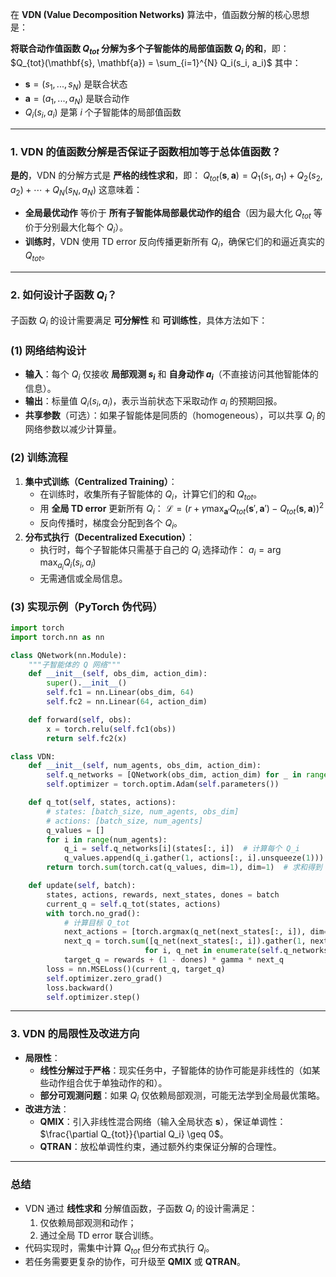 在 **VDN (Value Decomposition Networks)** 算法中，值函数分解的核心思想是：

**将联合动作值函数 $Q_{tot}$ 分解为多个子智能体的局部值函数 $Q_i$ 的和**，即：
$Q_{tot}(\mathbf{s}, \mathbf{a}) = \sum_{i=1}^{N} Q_i(s_i, a_i)$
其中：

- $\mathbf{s} = (s_1, ..., s_N)$ 是联合状态
- $\mathbf{a} = (a_1, ..., a_N)$ 是联合动作
- $Q_i(s_i, a_i)$ 是第 $i$ 个子智能体的局部值函数

---

### **1. VDN 的值函数分解是否保证子函数相加等于总体值函数？**

**是的**，VDN 的分解方式是 **严格的线性求和**，即：
$Q_{tot}(\mathbf{s}, \mathbf{a}) = Q_1(s_1, a_1) + Q_2(s_2, a_2) + \cdots + Q_N(s_N, a_N)$
这意味着：

- **全局最优动作** 等价于 **所有子智能体局部最优动作的组合**（因为最大化 $Q_{tot}$ 等价于分别最大化每个 $Q_i$）。
- **训练时**，VDN 使用 TD error 反向传播更新所有 $Q_i$，确保它们的和逼近真实的 $Q_{tot}$。

---

### **2. 如何设计子函数 $Q_i$？**

子函数 $Q_i$ 的设计需要满足 **可分解性** 和 **可训练性**，具体方法如下：

### **(1) 网络结构设计**

- **输入**：每个 $Q_i$ 仅接收 **局部观测 $s_i$** 和 **自身动作 $a_i$**（不直接访问其他智能体的信息）。
- **输出**：标量值 $Q_i(s_i, a_i)$，表示当前状态下采取动作 $a_i$ 的预期回报。
- **共享参数**（可选）：如果子智能体是同质的（homogeneous），可以共享 $Q_i$ 的网络参数以减少计算量。

### **(2) 训练流程**

1. **集中式训练（Centralized Training）**：
    - 在训练时，收集所有子智能体的 $Q_i$，计算它们的和 $Q_{tot}$。
    - 用 **全局 TD error** 更新所有 $Q_i$：
    $\mathcal{L} = \left( r + \gamma \max_{\mathbf{a}'} Q_{tot}(\mathbf{s}', \mathbf{a}') - Q_{tot}(\mathbf{s}, \mathbf{a}) \right)^2$
    - 反向传播时，梯度会分配到各个 $Q_i$。
2. **分布式执行（Decentralized Execution）**：
    - 执行时，每个子智能体只需基于自己的 $Q_i$ 选择动作：
    $a_i = \arg\max_{a_i} Q_i(s_i, a_i)$
    - 无需通信或全局信息。

### **(3) 实现示例（PyTorch 伪代码）**

```python
import torch
import torch.nn as nn

class QNetwork(nn.Module):
    """子智能体的 Q 网络"""
    def __init__(self, obs_dim, action_dim):
        super().__init__()
        self.fc1 = nn.Linear(obs_dim, 64)
        self.fc2 = nn.Linear(64, action_dim)

    def forward(self, obs):
        x = torch.relu(self.fc1(obs))
        return self.fc2(x)

class VDN:
    def __init__(self, num_agents, obs_dim, action_dim):
        self.q_networks = [QNetwork(obs_dim, action_dim) for _ in range(num_agents)]
        self.optimizer = torch.optim.Adam(self.parameters())

    def q_tot(self, states, actions):
        # states: [batch_size, num_agents, obs_dim]
        # actions: [batch_size, num_agents]
        q_values = []
        for i in range(num_agents):
            q_i = self.q_networks[i](states[:, i])  # 计算每个 Q_i
            q_values.append(q_i.gather(1, actions[:, i].unsqueeze(1)))  # 选择对应动作的 Q 值
        return torch.sum(torch.cat(q_values, dim=1), dim=1)  # 求和得到 Q_tot

    def update(self, batch):
        states, actions, rewards, next_states, dones = batch
        current_q = self.q_tot(states, actions)
        with torch.no_grad():
            # 计算目标 Q_tot
            next_actions = [torch.argmax(q_net(next_states[:, i]), dim=1) for i, q_net in enumerate(self.q_networks)]
            next_q = torch.sum([q_net(next_states[:, i]).gather(1, next_actions[i].unsqueeze(1))
                              for i, q_net in enumerate(self.q_networks)], dim=0)
            target_q = rewards + (1 - dones) * gamma * next_q
        loss = nn.MSELoss()(current_q, target_q)
        self.optimizer.zero_grad()
        loss.backward()
        self.optimizer.step()
```

---

### **3. VDN 的局限性及改进方向**

- **局限性**：
    - **线性分解过于严格**：现实任务中，子智能体的协作可能是非线性的（如某些动作组合优于单独动作的和）。
    - **部分可观测问题**：如果 $Q_i$ 仅依赖局部观测，可能无法学到全局最优策略。
- **改进方法**：
    - **QMIX**：引入非线性混合网络（输入全局状态 $\mathbf{s}$），保证单调性：$\frac{\partial Q_{tot}}{\partial Q_i} \geq 0$。
    - **QTRAN**：放松单调性约束，通过额外约束保证分解的合理性。

---

### **总结**

- VDN 通过 **线性求和** 分解值函数，子函数 $Q_i$ 的设计需满足：
    1. 仅依赖局部观测和动作；
    2. 通过全局 TD error 联合训练。
- 代码实现时，需集中计算 $Q_{tot}$ 但分布式执行 $Q_i$。
- 若任务需要更复杂的协作，可升级至 **QMIX** 或 **QTRAN**。